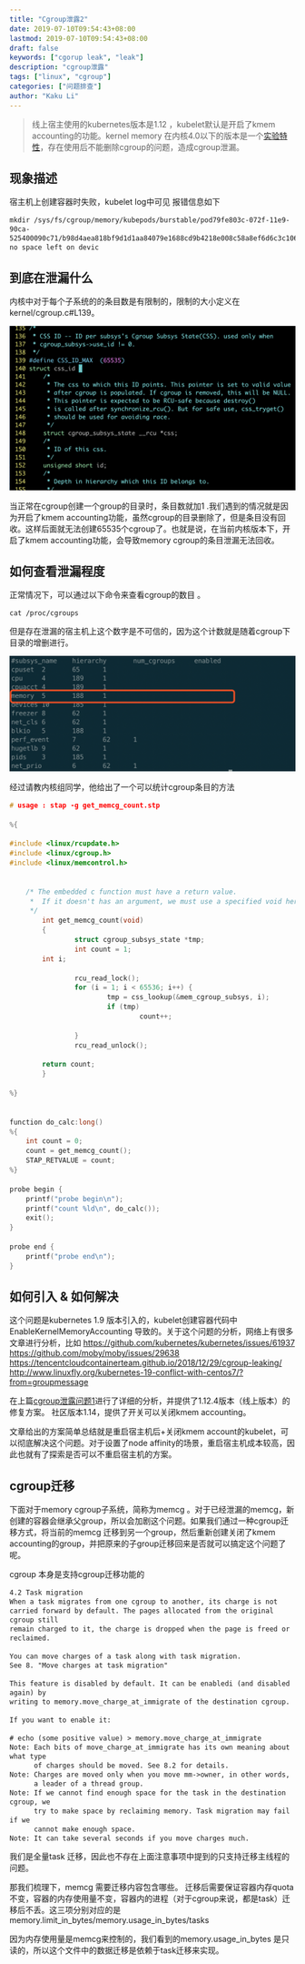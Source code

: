 ```yaml
---
title: "Cgroup泄露2"
date: 2019-07-10T09:54:43+08:00
lastmod: 2019-07-10T09:54:43+08:00
draft: false
keywords: ["cgorup leak", "leak"]
description: "cgroup泄露"
tags: ["linux", "cgroup"]
categories: ["问题排查"]
author: "Kaku Li"
---
```


> 线上宿主使用的kubernetes版本是1.12 ，kubelet默认是开启了kmem accounting的功能。kernel memory 在内核4.0以下的版本是一个[实验特性](https://www.malasuk.com/doc/kernel-doc-3.10.0/Documentation/cgroups/memory.txt)，存在使用后不能删除cgroup的问题，造成cgroup泄漏。

## 现象描述

宿主机上创建容器时失败，kubelet log中可见 报错信息如下

```shell
mkdir /sys/fs/cgroup/memory/kubepods/burstable/pod79fe803c-072f-11e9-90ca-525400090c71/b98d4aea818bf9d1d1aa84079e1688cd9b4218e008c58a8ef6d6c3c106403e7b: no space left on devic
```

## 到底在泄漏什么

内核中对于每个子系统的的条目数是有限制的，限制的大小定义在kernel/cgroup.c#L139。 

![img](cgroup-kernel.png)

当正常在cgroup创建一个group的目录时，条目数就加1 .我们遇到的情况就是因为开启了kmem accounting功能，虽然cgroup的目录删除了，但是条目没有回收。这样后面就无法创建65535个cgroup了。也就是说，在当前内核版本下，开启了kmem accounting功能，会导致memory cgroup的条目泄漏无法回收。

## 如何查看泄漏程度

正常情况下，可以通过以下命令来查看cgroup的数目 。

```shell
cat /proc/cgroups
```

但是存在泄漏的宿主机上这个数字是不可信的，因为这个计数就是随着cgroup下目录的增删进行。

![](cgroup-leak-host.png)

经过请教内核组同学，他给出了一个可以统计cgroup条目的方法

```c
# usage : stap -g get_memcg_count.stp
 
%{
 
#include <linux/rcupdate.h>
#include <linux/cgroup.h>
#include <linux/memcontrol.h>
 
 
    /* The embedded c function must have a return value.
     *  If it doesn't has an argument, we must use a specified void here.
     */
        int get_memcg_count(void)
        {
                struct cgroup_subsys_state *tmp;
                int count = 1;
        int i;
 
                rcu_read_lock();
                for (i = 1; i < 65536; i++) {
                        tmp = css_lookup(&mem_cgroup_subsys, i);
                        if (tmp)
                                count++;
 
                }
                rcu_read_unlock();
 
        return count;
        }
 
%}
 
 
function do_calc:long()
%{
    int count = 0;
    count = get_memcg_count();
    STAP_RETVALUE = count;
%}
 
probe begin {
    printf("probe begin\n");
    printf("count %ld\n", do_calc());
    exit();
}
 
probe end {
    printf("probe end\n");
}
```

## 如何引入 & 如何解决

这个问题是kubernetes 1.9 版本引入的，kubelet创建容器代码中EnableKernelMemoryAccounting 导致的。关于这个问题的分析，网络上有很多文章进行分析，比如
https://github.com/kubernetes/kubernetes/issues/61937  
https://github.com/moby/moby/issues/29638
https://tencentcloudcontainerteam.github.io/2018/12/29/cgroup-leaking/ http://www.linuxfly.org/kubernetes-19-conflict-with-centos7/?from=groupmessage

在上篇[cgroup泄露问题1](../cgroup-leak)进行了详细的分析，并提供了1.12.4版本（线上版本）的修复方案。 社区版本1.14，提供了开关可以关闭kmem accounting。

文章给出的方案简单总结就是重启宿主机后+关闭kmem account的kubelet，可以彻底解决这个问题。对于设置了node affinity的场景，重启宿主机成本较高，因此也就有了探索是否可以不重启宿主机的方案。

## cgroup迁移

 下面对于memory cgroup子系统，简称为memcg 。对于已经泄漏的memcg，新创建的容器会继承父group，所以会加剧这个问题。如果我们通过一种cgroup迁移方式，将当前的memcg 迁移到另一个group，然后重新创建关闭了kmem accounting的group，并把原来的子group迁移回来是否就可以搞定这个问题了呢。

   cgroup 本身是支持cgroup迁移功能的

```shell
4.2 Task migration
When a task migrates from one cgroup to another, its charge is not
carried forward by default. The pages allocated from the original cgroup still
remain charged to it, the charge is dropped when the page is freed or
reclaimed.
 
You can move charges of a task along with task migration.
See 8. "Move charges at task migration"

This feature is disabled by default. It can be enabledi (and disabled again) by
writing to memory.move_charge_at_immigrate of the destination cgroup.
 
If you want to enable it:
 
# echo (some positive value) > memory.move_charge_at_immigrate
Note: Each bits of move_charge_at_immigrate has its own meaning about what type
      of charges should be moved. See 8.2 for details.
Note: Charges are moved only when you move mm->owner, in other words,
      a leader of a thread group.
Note: If we cannot find enough space for the task in the destination cgroup, we
      try to make space by reclaiming memory. Task migration may fail if we
      cannot make enough space.
Note: It can take several seconds if you move charges much.
```

我们是全量task 迁移，因此也不存在上面注意事项中提到的只支持迁移主线程的问题。

那我们梳理下，memcg 需要迁移内容包含哪些。 迁移后需要保证容器内存quota不变，容器的内存使用量不变，容器内的进程（对于cgroup来说，都是task）迁移后不丢。这三项分别对应的是memory.limit_in_bytes/memory.usage_in_bytes/tasks

因为内存使用量是memcg来控制的，我们看到的memory.usage_in_bytes 是只读的，所以这个文件中的数据迁移是依赖于task迁移来实现。
